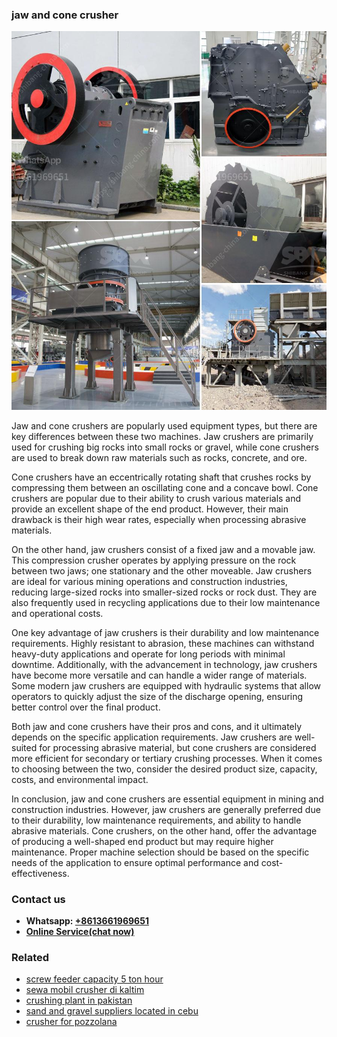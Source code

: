 <h3>jaw and cone crusher</h3><img src='1702950085.jpg' alt=''><p>Jaw and cone crushers are popularly used equipment types, but there are key differences between these two machines. Jaw crushers are primarily used for crushing big rocks into small rocks or gravel, while cone crushers are used to break down raw materials such as rocks, concrete, and ore.</p><p>Cone crushers have an eccentrically rotating shaft that crushes rocks by compressing them between an oscillating cone and a concave bowl. Cone crushers are popular due to their ability to crush various materials and provide an excellent shape of the end product. However, their main drawback is their high wear rates, especially when processing abrasive materials.</p><p>On the other hand, jaw crushers consist of a fixed jaw and a movable jaw. This compression crusher operates by applying pressure on the rock between two jaws; one stationary and the other moveable. Jaw crushers are ideal for various mining operations and construction industries, reducing large-sized rocks into smaller-sized rocks or rock dust. They are also frequently used in recycling applications due to their low maintenance and operational costs.</p><p>One key advantage of jaw crushers is their durability and low maintenance requirements. Highly resistant to abrasion, these machines can withstand heavy-duty applications and operate for long periods with minimal downtime. Additionally, with the advancement in technology, jaw crushers have become more versatile and can handle a wider range of materials. Some modern jaw crushers are equipped with hydraulic systems that allow operators to quickly adjust the size of the discharge opening, ensuring better control over the final product.</p><p>Both jaw and cone crushers have their pros and cons, and it ultimately depends on the specific application requirements. Jaw crushers are well-suited for processing abrasive material, but cone crushers are considered more efficient for secondary or tertiary crushing processes. When it comes to choosing between the two, consider the desired product size, capacity, costs, and environmental impact.</p><p>In conclusion, jaw and cone crushers are essential equipment in mining and construction industries. However, jaw crushers are generally preferred due to their durability, low maintenance requirements, and ability to handle abrasive materials. Cone crushers, on the other hand, offer the advantage of producing a well-shaped end product but may require higher maintenance. Proper machine selection should be based on the specific needs of the application to ensure optimal performance and cost-effectiveness.</p><h3>Contact us</h3><ul><li><strong>Whatsapp:&nbsp;<a href="https://wa.me/8613661969651">+8613661969651</a></strong></li><li><a href="https://swt.shibang-china.com/?git&amp;zhl&amp;jaw and cone crusher"><strong>Online Service(chat now)</strong></a></li></ul><h3>Related</h3><ul><li><a href='screw feeder capacity 5 ton hour.md'>screw feeder capacity 5 ton hour</a></li><li><a href='sewa mobil crusher di kaltim.md'>sewa mobil crusher di kaltim</a></li><li><a href='crushing plant in pakistan.md'>crushing plant in pakistan</a></li><li><a href='sand and gravel suppliers located in cebu.md'>sand and gravel suppliers located in cebu</a></li><li><a href='crusher for pozzolana.md'>crusher for pozzolana</a></li></ul>